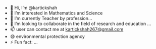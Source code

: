 - 👋 Hi, I’m @kartickshah
- 👀 I’m interested in Mathematics and Science
- 🌱 I’m currently Teacher by profession...
- 💞️ I’m looking to collaborate in the field of research and education ...
- 📫 user can contact me at kartickshah267@gmail.com
- 😄 environmental protection agency
- ⚡ Fun fact: ...

<!---
kartickshah/kartickshah is a ✨ special ✨ repository because its `README.md` (this file) appears on your GitHub profile.
You can click the Preview link to take a look at your changes.
--->
